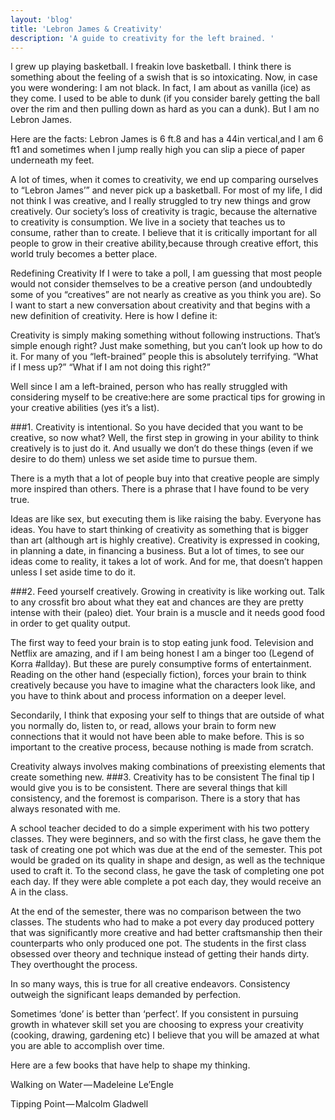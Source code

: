 ```yaml
---
layout: 'blog'
title: 'Lebron James & Creativity'
description: 'A guide to creativity for the left brained. '
---
```

I grew up playing basketball. I freakin love basketball. I think there is something about the feeling of a swish that is so intoxicating. Now, in case you were wondering: I am not black. In fact, I am about as vanilla (ice) as they come. I used to be able to dunk (if you consider barely getting the ball over the rim and then pulling down as hard as you can a dunk). But I am no Lebron James.

Here are the facts: Lebron James is 6 ft.8 and has a 44in vertical,and I am 6 ft1 and sometimes when I jump really high you can slip a piece of paper underneath my feet.

A lot of times, when it comes to creativity, we end up comparing ourselves to “Lebron James’” and never pick up a basketball. For most of my life, I did not think I was creative, and I really struggled to try new things and grow creatively. Our society’s loss of creativity is tragic, because the alternative to creativity is consumption. We live in a society that teaches us to consume, rather than to create. I believe that it is critically important for all people to grow in their creative ability,because through creative effort, this world truly becomes a better place.

Redefining Creativity
If I were to take a poll, I am guessing that most people would not consider themselves to be a creative person (and undoubtedly some of you “creatives” are not nearly as creative as you think you are). So I want to start a new conversation about creativity and that begins with a new definition of creativity. Here is how I define it:

Creativity is simply making something without following instructions.
That’s simple enough right? Just make something, but you can’t look up how to do it. For many of you “left-brained” people this is absolutely terrifying. “What if I mess up?” “What if I am not doing this right?”

Well since I am a left-brained, person who has really struggled with considering myself to be creative:here are some practical tips for growing in your creative abilities (yes it’s a list).

###1. Creativity is intentional.
So you have decided that you want to be creative, so now what? Well, the first step in growing in your ability to think creatively is to just do it. And usually we don’t do these things (even if we desire to do them) unless we set aside time to pursue them.

There is a myth that a lot of people buy into that creative people are simply more inspired than others. There is a phrase that I have found to be very true.

Ideas are like sex, but executing them is like raising the baby.
Everyone has ideas. You have to start thinking of creativity as something that is bigger than art (although art is highly creative). Creativity is expressed in cooking, in planning a date, in financing a business. But a lot of times, to see our ideas come to reality, it takes a lot of work. And for me, that doesn’t happen unless I set aside time to do it.

###2. Feed yourself creatively.
Growing in creativity is like working out. Talk to any crossfit bro about what they eat and chances are they are pretty intense with their (paleo) diet. Your brain is a muscle and it needs good food in order to get quality output.

The first way to feed your brain is to stop eating junk food. Television and Netflix are amazing, and if I am being honest I am a binger too (Legend of Korra #allday). But these are purely consumptive forms of entertainment. Reading on the other hand (especially fiction), forces your brain to think creatively because you have to imagine what the characters look like, and you have to think about and process information on a deeper level.

Secondarily, I think that exposing your self to things that are outside of what you normally do, listen to, or read, allows your brain to form new connections that it would not have been able to make before. This is so important to the creative process, because nothing is made from scratch.

Creativity always involves making combinations of preexisting elements that create something new.
###3. Creativity has to be consistent
The final tip I would give you is to be consistent. There are several things that kill consistency, and the foremost is comparison. There is a story that has always resonated with me.

A school teacher decided to do a simple experiment with his two pottery classes. They were beginners, and so with the first class, he gave them the task of creating one pot which was due at the end of the semester. This pot would be graded on its quality in shape and design, as well as the technique used to craft it. To the second class, he gave the task of completing one pot each day. If they were able complete a pot each day, they would receive an A in the class.

At the end of the semester, there was no comparison between the two classes. The students who had to make a pot every day produced pottery that was significantly more creative and had better craftsmanship then their counterparts who only produced one pot. The students in the first class obsessed over theory and technique instead of getting their hands dirty. They overthought the process.

In so many ways, this is true for all creative endeavors. Consistency outweigh the significant leaps demanded by perfection.

Sometimes ‘done’ is better than ‘perfect’.
If you consistent in pursuing growth in whatever skill set you are choosing to express your creativity (cooking, drawing, gardening etc) I believe that you will be amazed at what you are able to accomplish over time.

Here are a few books that have help to shape my thinking.

Walking on Water — Madeleine Le’Engle

Tipping Point — Malcolm Gladwell
